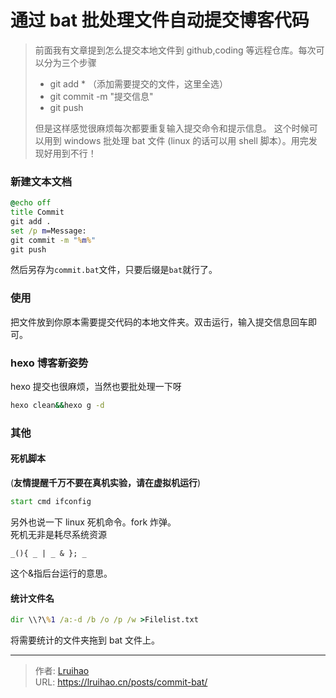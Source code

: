# 通过 bat 批处理文件自动提交博客代码


> 前面我有文章提到怎么提交本地文件到 github,coding 等远程仓库。每次可以分为三个步骤
>
> - git add \* （添加需要提交的文件，这里全选）
> - git commit -m "提交信息"
> - git push
>
> 但是这样感觉很麻烦每次都要重复输入提交命令和提示信息。
> 这个时候可以用到 windows 批处理 bat 文件 (linux 的话可以用 shell 脚本）。用完发现好用到不行！

<!--more-->

### 新建文本文档

```bat
@echo off
title Commit
git add .
set /p m=Message:
git commit -m "%m%"
git push
```

然后另存为`commit.bat`文件，只要后缀是`bat`就行了。

### 使用

把文件放到你原本需要提交代码的本地文件夹。双击运行，输入提交信息回车即可。

### hexo 博客新姿势

hexo 提交也很麻烦，当然也要批处理一下呀

```bat
hexo clean&&hexo g -d
```

### 其他

#### 死机脚本

(**友情提醒千万不要在真机实验，请在虚拟机运行**)

```bat
start cmd ifconfig
```

另外也说一下 linux 死机命令。fork 炸弹。  
死机无非是耗尽系统资源

```
_(){ _ | _ & }; _
```

这个&指后台运行的意思。

#### 统计文件名

```bat
dir \\?\%1 /a:-d /b /o /p /w >Filelist.txt
```

将需要统计的文件夹拖到 bat 文件上。


---

> 作者: [Lruihao](https://github.com/Lruihao)  
> URL: https://lruihao.cn/posts/commit-bat/  

